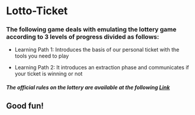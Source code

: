 # Lotto-Ticket

### The following game deals with emulating the lottery game according to 3 levels of progress divided as follows:

-  Learning Path 1:
   Introduces the basis of our personal ticket with the tools you need to play

- Learning Path 2:
   It introduces an extraction phase and communicates if your ticket is winning or not
     
##### The official rules on the lottery are available at the following <a href="https://www.lotto-italia.it/lotto" target="_blank">Link</a>

## Good fun!



